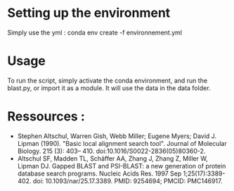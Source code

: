 # Setting up the environment
Simply use the yml : 
conda env create -f environnement.yml

# Usage
To run the script, simply activate the conda environment, and run the blast.py, or import it as a module.
It will use the data in the data folder.

# Ressources : 
- Stephen Altschul, Warren Gish, Webb Miller; Eugene Myers; David J. Lipman (1990). "Basic local alignment search tool". Journal of Molecular Biology. 215 (3): 403– 410. doi:10.1016/S0022-2836(05)80360-2. 
- Altschul SF, Madden TL, Schäffer AA, Zhang J, Zhang Z, Miller W, Lipman DJ. Gapped BLAST and PSI-BLAST: a new generation of protein database search programs. Nucleic Acids Res. 1997 Sep 1;25(17):3389-402. doi: 10.1093/nar/25.17.3389. PMID: 9254694; PMCID: PMC146917.

